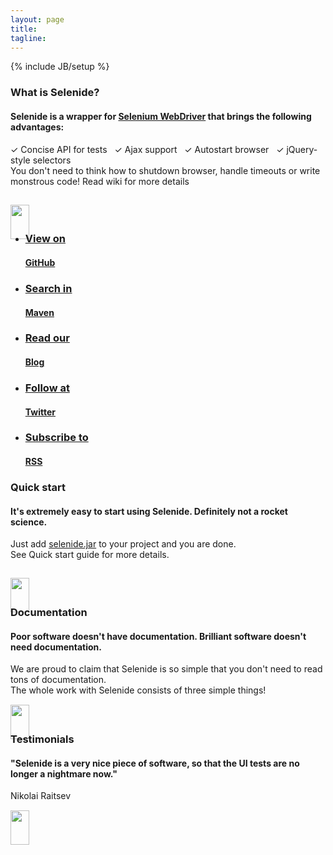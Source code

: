 ```yaml
---
layout: page
title:
tagline:
---
```

{% include JB/setup %}

<div class="short wiki">
<div class="wrapper-color-content">

<h3>What is Selenide?</h3>
<h4>Selenide is a wrapper for <a href="http://docs.seleniumhq.org/projects/webdriver/" target="_blank">Selenium WebDriver</a> that brings the following advantages:</h4>

✓ Concise API for tests&nbsp;&nbsp;
✓ Ajax support&nbsp;&nbsp;
✓ Autostart browser&nbsp;&nbsp;
✓ jQuery-style selectors<br>
You don't need to think how to shutdown browser, handle timeouts or write monstrous code! Read wiki for more details<br>

<a href="https://github.com/codeborne/selenide/wiki" target="_blank"> <img style="margin-top: 15px; margin-bottom: -33px" src="{{ BASE_PATH }}/images/arrow-down.png" width="30" height="55" border="0"/> </a>
</div></div>



<div class="quicklinks">
<div class="wrapper-color-content">
<ul class="gray-boxes">
  <li><a href="https://github.com/codeborne/selenide" target="_blank"><span class="ql"><h3>View on</h3> <strong><h4>GitHub</h4></strong></span></a></li>
  <li><a href="http://search.maven.org/#search%7Cgav%7C1%7Cg%3A%22com.codeborne%22%20AND%20a%3A%22selenide%22" target="_blank"><span class="ql"><h3>Search in</h3> <strong><h4>Maven</h4></strong></span></a></li>
  <li><a href="{{ BASE_PATH }}/archive.html"><span class="ql"><h3>Read our</h3> <strong><h4>Blog</h4></strong></span></a></li>
  <li><a href="http://twitter.com/jselenide" target="_blank"><span class="ql"><h3>Follow at</h3><strong><h4>Twitter</h4></strong></span></a></li>
  <li><a href="{{ BASE_PATH }}/rss.xml"><span class="ql"><h3>Subscribe to</h3><strong><h4>RSS</h4></strong></span></a></li>
</ul>
</div>
</div>

<div class="short howto">
<div class="wrapper-color-content">

<h3>Quick start</h3>
<h4>It's extremely easy to start using Selenide. Definitely not a rocket science.</h4>

Just add <a href="http://search.maven.org/remotecontent?filepath=com/codeborne/selenide/2.4/selenide-2.4.jar">selenide.jar</a> to your project and you are done.<br>
See Quick start guide for more details.<br>

<a href="{{ BASE_PATH }}/quick-start.html"> <img style="margin-top: 15px; margin-bottom: -33px" src="{{ BASE_PATH }}/images/arrow-down.png" width="30" height="55" border="0"/> </a>
</div></div>

<div class="short docs">
<div class="wrapper-color-content">

<h3>Documentation</h3>
<h4>Poor software <span class="bold">doesn't have</span> documentation.
Brilliant software <span class="bold">doesn't need</span> documentation.</h4>

We are proud to claim that Selenide is so simple that you don't need to read tons of documentation.<br/>
The whole work with Selenide consists of three simple things! <br>
<a href="selenide.org"> <img style="margin-top: 15px; margin-bottom: -33px" src="{{ BASE_PATH }}/images/arrow-down.png" width="30" height="55" border="0"/> </a>
</div></div>

<div class="short testimonials">
<div class="wrapper-color-content">

<h3>Testimonials</h3>
<h4>"Selenide is a very nice piece of software, so that the UI tests are no longer a nightmare now."</h4>

Nikolai Raitsev<br>
<a href="{{ BASE_PATH }}/users.html"> <img style="margin-top: 15px; margin-bottom: -33px" src="{{ BASE_PATH }}/images/arrow-down.png" width="30" height="55" border="0"/> </a>
</div></div>


